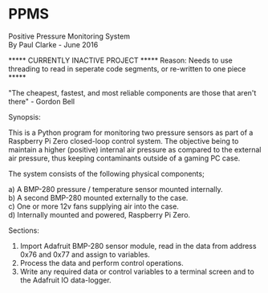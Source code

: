 # PPMS
Positive Pressure Monitoring System<br />
By Paul Clarke - June 2016

***** CURRENTLY INACTIVE PROJECT ***** Reason: Needs to use threading to read in seperate code segments, or re-written to one piece *****

"The cheapest, fastest, and most reliable components are those that aren't there" - Gordon Bell

Synopsis:

This is a Python program for monitoring two pressure sensors as part of a Raspberry Pi Zero closed-loop control system.
The objective being to maintain a higher (positive) internal air pressure as compared to the external air pressure, thus keeping contaminants outside of a gaming PC case.

The system consists of the following physical components;

a) A BMP-280 pressure / temperature sensor mounted internally.<br />
b) A second BMP-280 mounted externally to the case.<br />
c) One or more 12v fans supplying air into the case.<br />
d) Internally mounted and powered, Raspberry Pi Zero.

Sections:

1) Import Adafruit BMP-280 sensor module, read in the data from address 0x76 and 0x77 and assign to variables.<br />
2) Process the data and perform control operations.<br />
3) Write any required data or control variables to a terminal screen and to the Adafruit IO data-logger.
